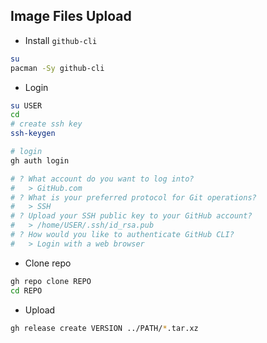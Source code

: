 Image Files Upload
---
- Install `github-cli`
```sh
su
pacman -Sy github-cli
```

- Login
```sh
su USER
cd
# create ssh key
ssh-keygen

# login
gh auth login

# ? What account do you want to log into? 
#   > GitHub.com
# ? What is your preferred protocol for Git operations?
#   > SSH
# ? Upload your SSH public key to your GitHub account?
#   > /home/USER/.ssh/id_rsa.pub
# ? How would you like to authenticate GitHub CLI?
#   > Login with a web browser
```

- Clone repo
```sh
gh repo clone REPO
cd REPO
```

- Upload
```sh
gh release create VERSION ../PATH/*.tar.xz
```

